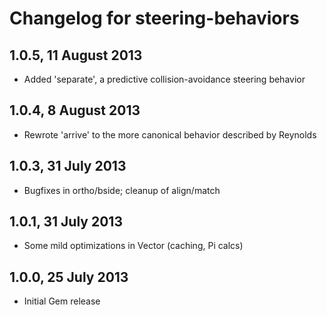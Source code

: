 # Changelog for steering-behaviors

## 1.0.5, 11 August 2013
* Added 'separate', a predictive collision-avoidance steering behavior

## 1.0.4, 8 August 2013
* Rewrote 'arrive' to the more canonical behavior described by Reynolds

## 1.0.3, 31 July 2013
* Bugfixes in ortho/bside; cleanup of align/match

## 1.0.1, 31 July 2013
* Some mild optimizations in Vector (caching, Pi calcs)

## 1.0.0, 25 July 2013
* Initial Gem release

